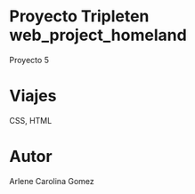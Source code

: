 # Proyecto Tripleten web_project_homeland

Proyecto 5

# Viajes

CSS, HTML

# Autor

Arlene Carolina Gomez

